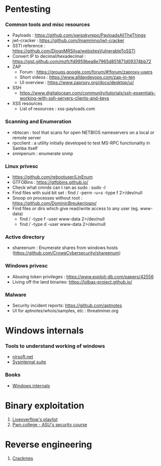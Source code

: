 # Pentesting
### Common tools and misc resources
  * Payloads : https://github.com/swisskyrepo/PayloadsAllTheThings
  * jwt-cracker : https://github.com/lmammino/jwt-cracker
  * SSTI reference : https://github.com/DiogoMRSilva/websitesVulnerableToSSTI
  * Convert IP to decimal/hexadecimal : https://gist.github.com/mzfr/fd9959bea8e7965d851871d09374bb72
  * ZAP	
    * Forum : https://groups.google.com/forum/#!forum/zaproxy-users 
    * Short videos : https://www.alldaydevops.com/zap-in-ten
    * UI overview : https://www.zaproxy.org/docs/desktop/ui/
  * SSH
    * https://www.digitalocean.com/community/tutorials/ssh-essentials-working-with-ssh-servers-clients-and-keys
  * XSS resources
    * List of resources : xss-payloads.com

### Scanning and Enumeration
  * nbtscan : tool that scans for open NETBIOS nameservers on a local or remote server
  * rpcclient : a utility initially developed to test MS-RPC functionality in Samba itself
  * snmpenum : enumerate snmp

### Linux privesc
  * https://github.com/rebootuser/LinEnum
  * GTFOBins : https://gtfobins.github.io/
  * Check what cmnds can I ran as sudo : sudo -l	
  * Find files with suid bit set : find / -perm -u=s -type f 2\>/dev/null
  * Snoop on processes without root : https://github.com/DominicBreuker/pspy/
  * Find files or dirs which give read/write access to any user (eg. www-data)
    * find / -type f -user www-data 2\>/dev/null
    * find / -type d -user www-data 2\>/dev/null

### Active directory
  * shareenum : Enumerate shares from windows hosts (https://github.com/CroweCybersecurity/shareenum)

### Windows privesc
  * Abusing token privileges : https://www.exploit-db.com/papers/42556
  * Living off the land binaries: https://lolbas-project.github.io/

### Malware
  * Security incident reports: https://github.com/aptnotes
  * UI for aptnotes/whois/samples, etc : threatminer.org
 
# Windows internals
### Tools to understand working of windows
  * [nirsoft.net](https://nirsoft.net)
  * [Sysinternal suite](https://docs.microsoft.com/en-us/sysinternals/downloads/sysinternals-suite)

### Books
  * [Windows internals](https://docs.microsoft.com/en-us/sysinternals/resources/windows-internals)

# Binary exploitation
  1. [Liveoverflow's playlist](https://www.youtube.com/playlist?list=PLhixgUqwRTjxglIswKp9mpkfPNfHkzyeN)
  2. [Pwn.college \- ASU's security course](https://pwn.college)

# Reverse engineering
  1. [Crackmes](https://crackmes.one/)
